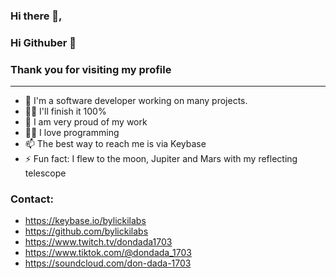 ### Hi there 👋, 
### Hi Githuber 👋
### Thank you for visiting my profile
----
- 🔭 I'm a software developer working on many projects.
- 🕵️‍♀️ I'll finish it 100%
- 🧸 I am very proud of my work
- 🧑‍💻 I love programming
- 📫 The best way to reach me is via Keybase
- ⚡ Fun fact: I flew to the moon, Jupiter and Mars with my reflecting telescope

### Contact:
- https://keybase.io/bylickilabs
- https://github.com/bylickilabs
- https://www.twitch.tv/dondada1703
- https://www.tiktok.com/@dondada_1703
- https://soundcloud.com/don-dada-1703

<!--
**bylickilabs/bylickilabs** is a ✨ _special_ ✨ repository because its `README.md` (this file) appears on your GitHub profile.
Here are some ideas to get you started:
-->
